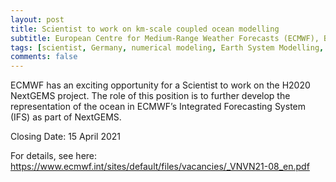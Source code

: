 ```yaml
---
layout: post
title: Scientist to work on km-scale coupled ocean modelling
subtitle: European Centre for Medium-Range Weather Forecasts (ECMWF), Bonn, Germany
tags: [scientist, Germany, numerical modeling, Earth System Modelling, high-resolution]
comments: false
---
```


ECMWF has an exciting opportunity for a Scientist to work on the H2020 NextGEMS project. The
role of this position is to further develop the representation of the ocean in ECMWF’s Integrated
Forecasting System (IFS) as part of NextGEMS.


Closing Date: 15 April 2021


For details, see here: <https://www.ecmwf.int/sites/default/files/vacancies/_VNVN21-08_en.pdf>